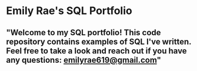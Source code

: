 # Emily Rae's SQL Portfolio

## "Welcome to my SQL portfolio! This code repository contains examples of SQL I've written. Feel free to take a look and reach out if you have any questions: emilyrae619@gmail.com"
